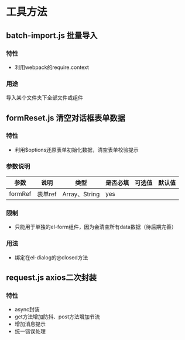# 工具方法
## batch-import.js 批量导入
### 特性
- 利用webpack的require.context
### 用途
导入某个文件夹下全部文件或组件

##  formReset.js 清空对话框表单数据
### 特性
- 利用$options还原表单初始化数据，清空表单校验提示
### 参数说明
参数 | 说明 | 类型 | 是否必填 | 可选值 | 默认值
---|---|---|---|---|---
formRef | 表单ref | Array、String | yes |  | 
### 限制
-  只能用于单独的el-form组件，因为会清空所有data数据（待后期完善）
### 用法
- 绑定在el-dialog的@closed方法

## request.js axios二次封装
### 特性
- async封装
- get方法增加防抖、post方法增加节流
- 增加消息提示
- 统一错误处理 


